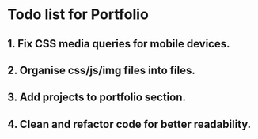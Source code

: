 # Todo list for Portfolio
## 1. Fix CSS media queries for mobile devices.
#### 
## 2. Organise css/js/img files into files.
#### 
## 3. Add projects to portfolio section.
#### 
## 4. Clean and refactor code for better readability.